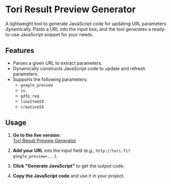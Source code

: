 # Tori Result Preview Generator

A lightweight tool to generate JavaScript code for updating URL parameters dynamically. Paste a URL into the input box, and the tool generates a ready-to-use JavaScript snippet for your needs.

## Features

- Parses a given URL to extract parameters.
- Dynamically constructs JavaScript code to update and refresh parameters.
- Supports the following parameters:
  - `google_preview`
  - `iu`
  - `gdfp_req`
  - `lineItemId`
  - `creativeId`

## Usage

1. **Go to the live version:**  
   [Tori Result Preview Generator](https://maex5.github.io/tori-result-preview-generator/)
   
2. **Add your URL** into the input field (e.g., `http://tori.fi?google_preview=...`).
   
3. **Click "Generate JavaScript"** to get the output code.

4. **Copy the JavaScript code** and use it in your project.